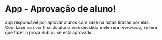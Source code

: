 # App - Aprovação de aluno!

app responsável por aprovar alunos com base na notas tiradas por elas. Com base na nota final do aluno será decidido e ele será reprovado, se terá que fazer a prova Sub ou se está aprovado...